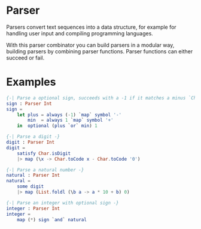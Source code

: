 **Parser**
======

Parsers convert text sequences into a data structure, for example
for handling user input and compiling programming languages.

With this parser combinator you can build parsers in a modular way, building
parsers by combining parser functions. Parser functions can either succeed or
fail.


Examples
======

```elm
{-| Parse a optional sign, succeeds with a -1 if it matches a minus `Char`, otherwise it returns 1 -}
sign : Parser Int
sign =
    let plus = always (-1) `map` symbol '-'
        min  = always 1 `map` symbol '+'
    in  optional (plus `or` min) 1

{-| Parse a digit -}
digit : Parser Int
digit =
    satisfy Char.isDigit
    |> map (\x -> Char.toCode x - Char.toCode '0')

{-| Parse a natural number -}
natural : Parser Int
natural =
    some digit
    |> map (List.foldl (\b a -> a * 10 + b) 0)

{-| Parse an integer with optional sign -}
integer : Parser Int
integer =
    map (*) sign `and` natural
```
